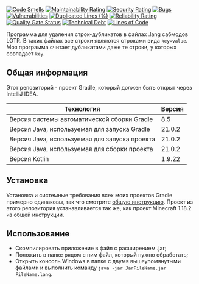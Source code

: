 [![Code Smells](https://sonarcloud.io/api/project_badges/measure?project=Hummel009_LOTR-FGen&metric=code_smells)](https://sonarcloud.io/summary/overall?id=Hummel009_LOTR-FGen)
[![Maintainability Rating](https://sonarcloud.io/api/project_badges/measure?project=Hummel009_LOTR-FGen&metric=sqale_rating)](https://sonarcloud.io/summary/overall?id=Hummel009_LOTR-FGen)
[![Security Rating](https://sonarcloud.io/api/project_badges/measure?project=Hummel009_LOTR-FGen&metric=security_rating)](https://sonarcloud.io/summary/overall?id=Hummel009_LOTR-FGen)
[![Bugs](https://sonarcloud.io/api/project_badges/measure?project=Hummel009_LOTR-FGen&metric=bugs)](https://sonarcloud.io/summary/overall?id=Hummel009_LOTR-FGen)
[![Vulnerabilities](https://sonarcloud.io/api/project_badges/measure?project=Hummel009_LOTR-FGen&metric=vulnerabilities)](https://sonarcloud.io/summary/overall?id=Hummel009_LOTR-FGen)
[![Duplicated Lines (%)](https://sonarcloud.io/api/project_badges/measure?project=Hummel009_LOTR-FGen&metric=duplicated_lines_density)](https://sonarcloud.io/summary/overall?id=Hummel009_LOTR-FGen)
[![Reliability Rating](https://sonarcloud.io/api/project_badges/measure?project=Hummel009_LOTR-FGen&metric=reliability_rating)](https://sonarcloud.io/summary/overall?id=Hummel009_LOTR-FGen)
[![Quality Gate Status](https://sonarcloud.io/api/project_badges/measure?project=Hummel009_LOTR-FGen&metric=alert_status)](https://sonarcloud.io/summary/overall?id=Hummel009_LOTR-FGen)
[![Technical Debt](https://sonarcloud.io/api/project_badges/measure?project=Hummel009_LOTR-FGen&metric=sqale_index)](https://sonarcloud.io/summary/overall?id=Hummel009_LOTR-FGen)
[![Lines of Code](https://sonarcloud.io/api/project_badges/measure?project=Hummel009_LOTR-FGen&metric=ncloc)](https://sonarcloud.io/summary/overall?id=Hummel009_LOTR-FGen)

Программа для удаления строк-дубликатов в файлах .lang сабмодов LOTR. В таких файлах все строки являются строками вида `key=value`. Моя программа считает дубликатами даже те строки, у которых совпадает `key`.

## Общая информация

Этот репозиторий - проект Gradle, который должен быть открыт через IntelliJ IDEA.

| Технология                                    | Версия    |
|-----------------------------------------------|-----------|
| Версия системы автоматической сборки Gradle   | 8.5       |
| Версия Java, используемая для запуска Gradle  | 21.0.2    |
| Версия Java, используемая для запуска проекта | 21.0.2    |
| Версия Java, используемая для сборки проекта  | 21.0.2    |
| Версия Kotlin                                 | 1.9.22    |

## Установка

Установка и системные требования всех моих проектов Gradle примерно одинаковы, так что смотрите [общую инструкцию](https://github.com/Hummel009/The-Rings-of-Power#readme). Проект из этого репозитория устанавливается так же, как проект Minecraft 1.18.2 из общей инструкции.

## Использование

* Скомпилировать приложение в файл с расширением .jar;
* Положить в папке рядом с ним файл, который нужно обработать;
* Открыть консоль Windows в папке с двумя вышеупомянутыми файлами и выполнить команду `java -jar JarFileName.jar FileName.lang`.
